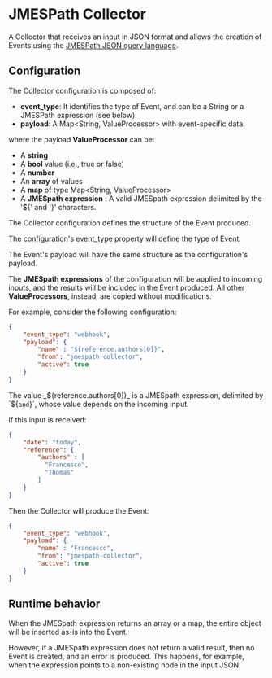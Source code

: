 # JMESPath Collector

A Collector that receives an input in JSON format and allows the creation of Events using the
[JMESPath JSON query language](http://jmespath.org/).

## Configuration
The Collector configuration is composed of:
- __event_type__: It identifies the type of Event, and can be a String or a JMESPath expression
  (see below).
- __payload__: A Map<String, ValueProcessor> with event-specific data.

where the payload __ValueProcessor__ can be:
- A __string__ 
- A __bool__ value (i.e., true or false)
- A __number__ 
- An __array__ of values
- A __map__ of type Map<String, ValueProcessor>
- A __JMESpath expression__ : A valid JMESpath expression delimited by the '${' and '}' characters.

The Collector configuration defines the structure of the Event produced.

The configuration's event_type property will define the type of Event.

The Event's payload will have the same structure as the configuration's payload.

The __JMESpath expressions__ of the configuration will be applied to incoming inputs, 
and the results will be included in the Event produced. All other __ValueProcessors__, 
instead, are copied without modifications.

For example, consider the following configuration:
```json
{
    "event_type": "webhook",
    "payload": {
        "name" : "${reference.authors[0]}",
        "from": "jmespath-collector",
        "active": true
    }
}
```

The value _${reference.authors[0]}_ is a JMESpath expression, delimited by `${` and `}`, 
whose value depends on the incoming input.


If this input is received:
```json
{
    "date": "today",
    "reference": {
        "authors" : [
          "Francesco",
          "Thomas"
        ]
    }
}
```

Then the Collector will produce the Event:
```json
{
    "event_type": "webhook",
    "payload": {
        "name" : "Francesco",
        "from": "jmespath-collector",
        "active": true
    }
}
```



## Runtime behavior

When the JMESpath expression returns an array or a map, 
the entire object will be inserted as-is into the Event.

However, if a JMESpath expression does not return a valid result, then no Event is created,
and an error is produced.
This happens, for example, when the expression points to a non-existing node in the input JSON.
